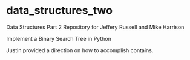 # data_structures_two
Data Structures Part 2 Repository for Jeffery Russell and Mike Harrison

Implement a Binary Search Tree in Python

Justin provided a direction on how to accomplish contains.